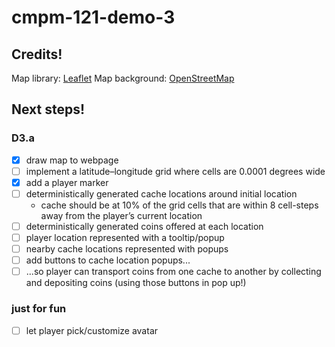 # cmpm-121-demo-3

## Credits!
Map library: [Leaflet](https://leafletjs.com/)
Map background: [OpenStreetMap](http://www.openstreetmap.org/copyright)

## Next steps!

### D3.a
- [x] draw map to webpage
- [ ] implement a latitude–longitude grid where cells are 0.0001 degrees wide
- [x] add a player marker
- [ ] deterministically generated cache locations around initial location
    - cache should be at 10% of the grid cells that are within 8 cell-steps away from the player’s current location
- [ ] deterministically generated coins offered at each location
- [ ] player location represented with a tooltip/popup
- [ ] nearby cache locations represented with popups
- [ ] add buttons to cache location popups...
- [ ] ...so player can transport coins from one cache to another by collecting and depositing coins (using those buttons in pop up!)

### just for fun
- [ ] let player pick/customize avatar 
